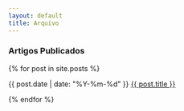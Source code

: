 ```yaml
---
layout: default
title: Arquivo	
---
```

### Artigos Publicados

<div class="hfeed">
	{% for post in site.posts %}
	   <article class="hentry entry">
	    	<p><time datetime="{{ post.date | xmlschema }}">{{ post.date | date: "%Y-%m-%d" }}</time>
	    	<a href="{{ post.url }}">{{ post.title }}</a></p>
	    </article>
	{% endfor %}
</div>
